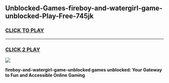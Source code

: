 
## Unblocked-Games-fireboy-and-watergirl-game-unblocked-Play-Free-745jk
<h3>
<a href="https://premium76.site?title=fireboy-and-watergirl-game-unblocked&ref=18A1">CLICK TO PLAY</a></h3>
<hr>

<h3>
<a href="https://premium76.site?title=fireboy-and-watergirl-game-unblocked&ref=18A1">CLICK 2 PLAY</a>
  
</h3>

<a href="https://premium76.site?title=fireboy-and-watergirl-game-unblocked&ref=18A1"><img src="https://clearcache.store/games.png"></a>


**fireboy-and-watergirl-game-unblocked games unblocked: Your Gateway to Fun and Accessible Online Gaming**
